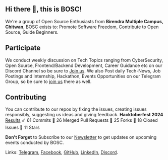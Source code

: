 ## Hi there 👋, this is BOSC!

We're a group of Open Source Enthusiasts from **Birendra Multiple Campus, Chitwan**, BOSC exists to: Promote Software Freedom, Contribute to Open Source, Guide Beginners.

## Participate
We conduct weekly discussion on Tech Topics ranging from CyberSecurity, Open Source, Frontend/Backend Development, Career Guidance etc on our Discord Channel so be sure to [Join us](https://discord.gg/3gjuqt64y8). We also Post daily Tech-News, Job Postings and Internship, Hackathon, Events Opportunities on our Telegram Group, so be sure to [join us](https://t.me/bosc_official) there as well.

## Contributing
You can contribute to our repos by fixing the issues, creating issues responsibly, suggesting us ideas and giving feedback. **Hacktoberfest 2024** [Results](https://axyut.notion.site/Hacktoberfest-2024-131f300e49a48077b925feecb4685af2) ☄️ 61 Commits 🚀 26 Merged Pull Requests 🍴 25 Forks 📒 18 Closed Issues 💫 11 Stars

 **Don't Forget** to Subscribe to our [Newsletter](https://bosc.org.np/#contact) to get updates on upcoming events conducted by BOSC. 
 
 Links: [Telegram](https://t.me/bosc_official), [Facebook](https://facebook.com/birendraopensourceclub), [GitHub](https://github.com/b0sc), [LinkedIn](https://linkedin.com/company/b0sc), [Discord](https://discord.gg/3gjuqt64y8).

